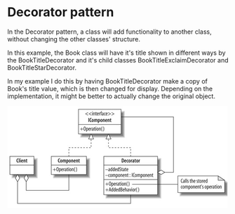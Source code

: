 Decorator pattern
====================

In the Decorator pattern, a class will add functionality to another class, without changing the other classes' structure. 

In this example, the Book class will have it's title shown in different ways by the BookTitleDecorator and it's child classes BookTitleExclaimDecorator and BookTitleStarDecorator. 

In my example I do this by having BookTitleDecorator make a copy of Book's title value, which is then changed for display. Depending on the implementation, it might be better to actually change the original object.

![Alt text](/design-patterns/uml/decorator.jpg)